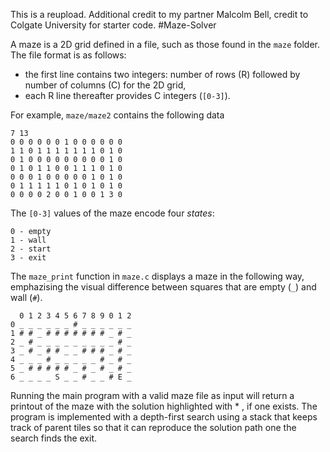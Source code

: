 This is a reupload. Additional credit to my partner Malcolm Bell, credit to Colgate University for starter code.
#Maze-Solver


A maze is a 2D grid defined in a file, such as those found in the `maze` folder. The file format is as follows:
* the first line contains two integers: number of rows (R) followed by number of columns (C) for the 2D grid, 
* each R line thereafter provides C integers (`[0-3]`).  

For example, `maze/maze2` contains the following data
```
7 13
0 0 0 0 0 0 1 0 0 0 0 0 0
1 1 0 1 1 1 1 1 1 1 0 1 0
0 1 0 0 0 0 0 0 0 0 0 1 0
0 1 0 1 1 0 0 1 1 1 0 1 0
0 0 0 1 0 0 0 0 0 1 0 1 0
0 1 1 1 1 1 0 1 0 1 0 1 0
0 0 0 0 2 0 0 1 0 0 1 3 0
```

The `[0-3]` values of the maze encode four *states*:
```
0 - empty 
1 - wall
2 - start
3 - exit
```
<!--Each square is empty, a wall, or one of two special squares used to represent the entry and the exit points. -->

The `maze_print` function in `maze.c` displays a maze in the following way, emphazising the visual difference between squares that are empty (`_`) and wall (`#`). 

```
  0 1 2 3 4 5 6 7 8 9 0 1 2 
0 _ _ _ _ _ _ # _ _ _ _ _ _ 
1 # # _ # # # # # # # _ # _ 
2 _ # _ _ _ _ _ _ _ _ _ # _ 
3 _ # _ # # _ _ # # # _ # _ 
4 _ _ _ # _ _ _ _ _ # _ # _ 
5 _ # # # # # _ # _ # _ # _ 
6 _ _ _ _ S _ _ # _ _ # E _ 
```
Running the main program with a valid maze file as input will return a printout of the maze with the solution highlighted with * , if one exists. The program is implemented with a depth-first search using a stack that keeps track of parent tiles so that it can reproduce the solution path one the search finds the exit. 


